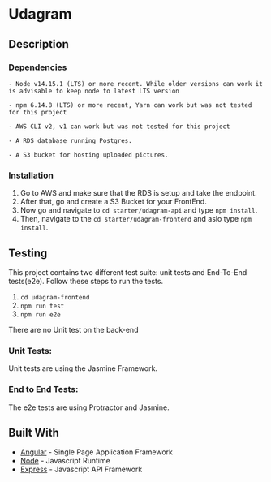 # Udagram

## Description

### Dependencies

```
- Node v14.15.1 (LTS) or more recent. While older versions can work it is advisable to keep node to latest LTS version

- npm 6.14.8 (LTS) or more recent, Yarn can work but was not tested for this project

- AWS CLI v2, v1 can work but was not tested for this project

- A RDS database running Postgres.

- A S3 bucket for hosting uploaded pictures.

```
### Installation

1. Go to AWS and make sure that the RDS is setup and take the endpoint.
1. After that, go and create a S3 Bucket for your FrontEnd.
1. Now go and navigate to `cd starter/udagram-api` and type `npm install`.
1. Then, navigate to the `cd starter/udagram-frontend` and aslo type `npm install`.

<!-- ## Environment Variables

Setup the following variables in the .env file or in the cloud environments:
```
- POSTGRES_USERNAME = "postgres"
- POSTGRES_PASSWORD = "remonwagdy11"
- POSTGRES_HOST = "database-1.co5afygpb7yx.us-east-1.rds.amazonaws.com"
- POSTGRES_DB = "postgres"
- AWS_BUCKET = "arn:aws:s3:::projectbucket241769392460"
- AWS_DEFAULT_REGION = "us-east-1"
- AWS_PROFILE = "default"
- JWT_SECRET = "mysecretstring"
- URL = "http://localhost:8080"
- AWS_ACCESS_KEY_ID = "AKIATQSUUFFGBDZTWLOJ"
- AWS_SECRET_ACCESS_KEY = "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"

``` -->
## Testing

This project contains two different test suite: unit tests and End-To-End tests(e2e). Follow these steps to run the tests.

1. `cd udagram-frontend`
2. `npm run test`
3. `npm run e2e`

There are no Unit test on the back-end

### Unit Tests:

Unit tests are using the Jasmine Framework.

### End to End Tests:

The e2e tests are using Protractor and Jasmine.

## Built With

- [Angular](https://angular.io/) - Single Page Application Framework
- [Node](https://nodejs.org) - Javascript Runtime
- [Express](https://expressjs.com/) - Javascript API Framework